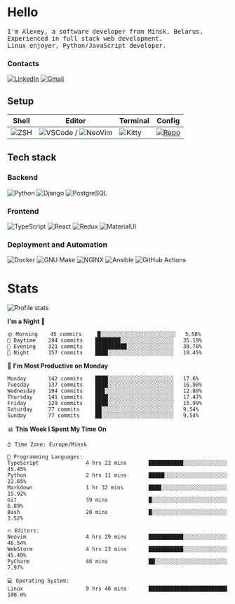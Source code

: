 # Hello

<p>
    <samp>
        I'm Alexey, a software developer from Minsk, Belarus.
        <br>
	Experienced in full stack web development.
	<br>
	Linux enjoyer, Python/JavaScript developer.
    </samp>
</p>

### Contacts

[![LinkedIn](https://img.icons8.com/fluency/48/000000/linkedin.png)](https://www.linkedin.com/in/dhvcc/)
[![Gmail](https://img.icons8.com/fluency/48/000000/gmail-new.png)](mailto:alexey.artishevskiy@gmail.com)

## Setup

| Shell | Editor | Terminal | Config |
|-------|--------|----------|--------|
| ![ZSH](https://img.shields.io/badge/-ZSH-000000?style=flat&logo=GNU-Bash) | ![VSCode](https://img.shields.io/badge/-VSCode-000000?style=flat&logo=Visual-Studio-Code&logoColor=0066b8) / ![NeoVim](https://img.shields.io/badge/-NeoVim-000000?style=flat&logo=Neovim) | ![Kitty](https://img.shields.io/badge/-Kitty-000000?style=flat&logo=Windows-Terminal) | [![Repo](https://img.shields.io/badge/-Repo-000000?style=flat&logo=Github)](https://github.com/dhvcc/configs)


## Tech stack

### Backend

![Python](https://img.shields.io/badge/-Python-black?style=flat&logo=Python&logoColor=FFE17E)
![Django](https://img.shields.io/badge/-Django-black?style=flat&logo=Django&logoColor=20AA76)
![PostgreSQL](https://img.shields.io/badge/-PostgreSQL-black?style=flat&logo=PostgreSQL)

### Frontend

![TypeScript](https://img.shields.io/badge/-TypeScript-black?style=flat&logo=TypeScript)
![React](https://img.shields.io/badge/-React-black?style=flat&logo=React)
![Redux](https://img.shields.io/badge/-Redux-black?style=flat&logo=Redux&logoColor=764ABC)
![MaterialUI](https://img.shields.io/badge/-MaterialUI-black?style=flat&logo=MUI&logoColor=9170c2)

### Deployment and Automation

![Docker](https://img.shields.io/badge/-Docker-black?style=flat&logo=Docker)
![GNU Make](https://img.shields.io/badge/-GNU%20Make-black?style=flat&logo=GNU)
![NGINX](https://img.shields.io/badge/-NGINX-black?style=flat&logo=NGINX&logoColor=009639)
![Ansible](https://img.shields.io/badge/-Ansible-black?style=flat&logo=Ansible)
![GitHub Actions](https://img.shields.io/badge/-GitHub%20Actions-black?style=flat&logo=GitHub-Actions)

# Stats

![Profile stats](https://github-readme-stats.dhvcc.vercel.app/api?username=dhvcc&hide_title=true&show_icons=true&count_private=true&theme=react&hide_border=true)

<!--START_SECTION:waka-->
**I'm a Night 🦉** 

```text
🌞 Morning    45 commits     █░░░░░░░░░░░░░░░░░░░░░░░░   5.58% 
🌆 Daytime    284 commits    ████████░░░░░░░░░░░░░░░░░   35.19% 
🌃 Evening    321 commits    ██████████░░░░░░░░░░░░░░░   39.78% 
🌙 Night      157 commits    ████░░░░░░░░░░░░░░░░░░░░░   19.45%

```
📅 **I'm Most Productive on Monday** 

```text
Monday       142 commits    ████░░░░░░░░░░░░░░░░░░░░░   17.6% 
Tuesday      137 commits    ████░░░░░░░░░░░░░░░░░░░░░   16.98% 
Wednesday    104 commits    ███░░░░░░░░░░░░░░░░░░░░░░   12.89% 
Thursday     141 commits    ████░░░░░░░░░░░░░░░░░░░░░   17.47% 
Friday       129 commits    ████░░░░░░░░░░░░░░░░░░░░░   15.99% 
Saturday     77 commits     ██░░░░░░░░░░░░░░░░░░░░░░░   9.54% 
Sunday       77 commits     ██░░░░░░░░░░░░░░░░░░░░░░░   9.54%

```


📊 **This Week I Spent My Time On** 

```text
⌚︎ Time Zone: Europe/Minsk

💬 Programming Languages: 
TypeScript               4 hrs 23 mins       ███████████░░░░░░░░░░░░░░   45.45% 
Python                   2 hrs 11 mins       █████░░░░░░░░░░░░░░░░░░░░   22.65% 
Markdown                 1 hr 32 mins        ████░░░░░░░░░░░░░░░░░░░░░   15.92% 
Git                      39 mins             █░░░░░░░░░░░░░░░░░░░░░░░░   6.89% 
Bash                     20 mins             █░░░░░░░░░░░░░░░░░░░░░░░░   3.52%

🔥 Editors: 
Neovim                   4 hrs 29 mins       ███████████░░░░░░░░░░░░░░   46.54% 
WebStorm                 4 hrs 23 mins       ███████████░░░░░░░░░░░░░░   45.49% 
PyCharm                  46 mins             ██░░░░░░░░░░░░░░░░░░░░░░░   7.97%

💻 Operating System: 
Linux                    9 hrs 40 mins       █████████████████████████   100.0%

```


<!--END_SECTION:waka-->
